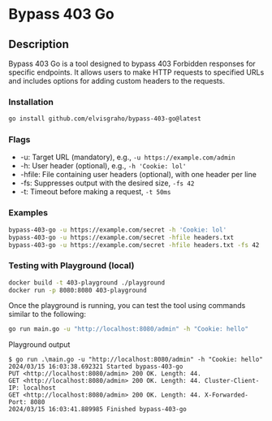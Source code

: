 # Bypass 403 Go

## Description

Bypass 403 Go is a tool designed to bypass 403 Forbidden responses for specific endpoints. It allows users to make HTTP requests to specified URLs and includes options for adding custom headers to the requests.

### Installation

```bash
go install github.com/elvisgraho/bypass-403-go@latest
```

### Flags

* -u: Target URL (mandatory), e.g., ```-u https://example.com/admin```
* -h: User header (optional), e.g., ```-h 'Cookie: lol'```
* -hfile: File containing user headers (optional), with one header per line
* -fs: Suppresses output with the desired size, ```-fs 42```
* -t: Timeout before making a request, ```-t 50ms```

### Examples

```sh
bypass-403-go -u https://example.com/secret -h 'Cookie: lol'
bypass-403-go -u https://example.com/secret -hfile headers.txt
bypass-403-go -u https://example.com/secret -hfile headers.txt -fs 42
```

### Testing with Playground (local)

```sh
docker build -t 403-playground ./playground
docker run -p 8080:8080 403-playground
```

Once the playground is running, you can test the tool using commands similar to the following:

```sh
go run main.go -u "http://localhost:8080/admin" -h "Cookie: hello"
```

Playground output

```console
$ go run .\main.go -u "http://localhost:8080/admin" -h "Cookie: hello"
2024/03/15 16:03:38.692321 Started bypass-403-go
PUT <http://localhost:8080/admin> 200 OK. Length: 44.
GET <http://localhost:8080/admin> 200 OK. Length: 44. Cluster-Client-IP: localhost
GET <http://localhost:8080/admin> 200 OK. Length: 44. X-Forwarded-Port: 8080
2024/03/15 16:03:41.889985 Finished bypass-403-go
```
